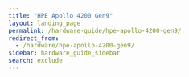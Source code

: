 ```yaml
---
title: "HPE Apollo 4200 Gen9"
layout: landing_page
permalink: /hardware-guide/hpe-apollo-4200-gen9/
redirect_from:
  - /hardware/hpe-apollo-4200-gen9/
sidebar: hardware_guide_sidebar
search: exclude
---
```

